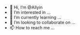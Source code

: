 - 👋 Hi, I’m @Allyin
- 👀 I’m interested in ...
- 🌱 I’m currently learning ...
- 💞️ I’m looking to collaborate on ...
- 📫 How to reach me ...

<!---
Allyin/Allyin is a ✨ special ✨ repository because its `README.md` (this file) appears on your GitHub profile.
You can click the Preview link to take a look at your changes.
--->
